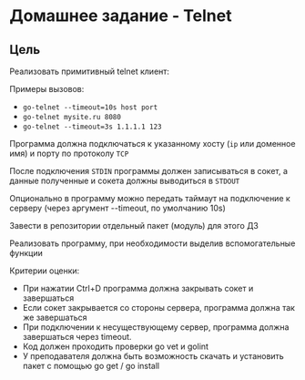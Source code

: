 Домашнее задание - Telnet
=========================
Цель
----
Реализовать примитивный telnet клиент:

Примеры вызовов:

- `go-telnet --timeout=10s host port`
- `go-telnet mysite.ru 8080`
- `go-telnet --timeout=3s 1.1.1.1 123`

Программа должна подключаться к указанному хосту (`ip` или доменное имя) и порту по протоколу `TCP`

После подключения `STDIN` программы должен записываться в сокет, а данные полученные и сокета должны выводиться в `STDOUT`

Опционально в программу можно передать таймаут на подключение к серверу (через аргумент --timeout, по умолчанию 10s)

Завести в репозитории отдельный пакет (модуль) для этого ДЗ

Реализовать программу, при необходимости выделив вспомогательные функции

Критерии оценки: 
- При нажатии Ctrl+D программа должна закрывать сокет и завершаться
- Если сокет закрывается со стороны сервера, программа должна так же завершаться
- При подключении к несуществующему сервер, программа должна завершаться через timeout.
- Код должен проходить проверки go vet и golint
- У преподавателя должна быть возможность скачать и установить пакет с помощью go get / go install